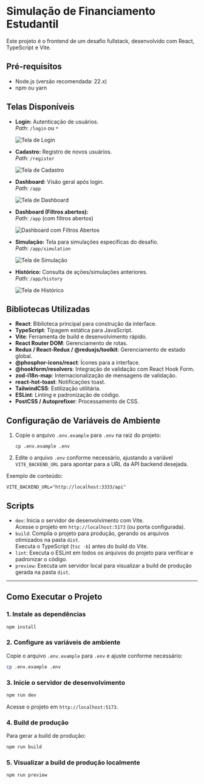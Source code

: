 # Simulação de Financiamento Estudantil

Este projeto é o frontend de um desafio fullstack, desenvolvido com React, TypeScript e Vite.

## Pré-requisitos

- Node.js (versão recomendada: 22.x)
- npm ou yarn

## Telas Disponíveis

- **Login:** Autenticação de usuários.  
  _Path:_ `/login` ou `*`

  ![Tela de Login](docs/1-login.png)

- **Cadastro:** Registro de novos usuários.  
  _Path:_ `/register`

  ![Tela de Cadastro](docs/2-cadastro.png)

- **Dashboard:** Visão geral após login.  
  _Path:_ `/app`

  ![Tela de Dashboard](docs/3-dashboard.png)

- **Dashboard (Filtros abertos):**  
  _Path:_ `/app` (com filtros abertos)

  ![Dashboard com Filtros Abertos](docs/4-dashboard-filtros-abertos.png)

- **Simulação:** Tela para simulações específicas do desafio.  
  _Path:_ `/app/simulation`

  ![Tela de Simulação](docs/5-nova-simulacao.png)

- **Histórico:** Consulta de ações/simulações anteriores.  
  _Path:_ `/app/history`

  ![Tela de Histórico](docs/6-historico.png)

## Bibliotecas Utilizadas

- **React**: Biblioteca principal para construção da interface.
- **TypeScript**: Tipagem estática para JavaScript.
- **Vite**: Ferramenta de build e desenvolvimento rápido.
- **React Router DOM**: Gerenciamento de rotas.
- **Redux / React-Redux / @reduxjs/toolkit**: Gerenciamento de estado global.
- **@phosphor-icons/react**: Ícones para a interface.
- **@hookform/resolvers**: Integração de validação com React Hook Form.
- **zod-i18n-map**: Internacionalização de mensagens de validação.
- **react-hot-toast**: Notificações toast.
- **TailwindCSS**: Estilização utilitária.
- **ESLint**: Linting e padronização de código.
- **PostCSS / Autoprefixer**: Processamento de CSS.

## Configuração de Variáveis de Ambiente

1. Copie o arquivo `.env.example` para `.env` na raiz do projeto:
   ```
   cp .env.example .env
   ```
2. Edite o arquivo `.env` conforme necessário, ajustando a variável `VITE_BACKEND_URL` para apontar para a URL da API backend desejada.

Exemplo de conteúdo:
```
VITE_BACKEND_URL="http://localhost:3333/api"
```

## Scripts

- `dev`: Inicia o servidor de desenvolvimento com Vite.  
  Acesse o projeto em `http://localhost:5173` (ou porta configurada).
- `build`: Compila o projeto para produção, gerando os arquivos otimizados na pasta `dist`.  
  Executa o TypeScript (`tsc -b`) antes do build do Vite.
- `lint`: Executa o ESLint em todos os arquivos do projeto para verificar e padronizar o código.
- `preview`: Executa um servidor local para visualizar a build de produção gerada na pasta `dist`.

---

## Como Executar o Projeto

### 1. Instale as dependências

```bash
npm install
```

### 2. Configure as variáveis de ambiente

Copie o arquivo `.env.example` para `.env` e ajuste conforme necessário:

```bash
cp .env.example .env
```

### 3. Inicie o servidor de desenvolvimento

```bash
npm run dev
```

Acesse o projeto em `http://localhost:5173`.

### 4. Build de produção

Para gerar a build de produção:

```bash
npm run build
```

### 5. Visualizar a build de produção localmente

```bash
npm run preview
```

